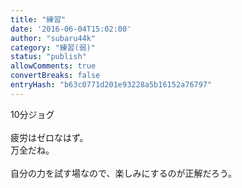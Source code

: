 ```yaml
---
title: "練習"
date: '2016-06-04T15:02:00'
author: "subaru44k"
category: "練習(弱)"
status: "publish"
allowComments: true
convertBreaks: false
entryHash: "b63c0771d201e93228a5b16152a76797"
---
```

10分ジョグ<br>
<br>
疲労はゼロなはず。<br>
万全だね。<br>
<br>
自分の力を試す場なので、楽しみにするのが正解だろう。
